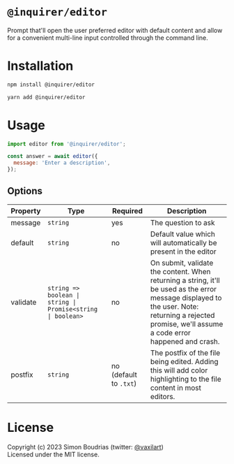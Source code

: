 # `@inquirer/editor`

Prompt that'll open the user preferred editor with default content and allow for a convenient multi-line input controlled through the command line.

# Installation

```sh
npm install @inquirer/editor

yarn add @inquirer/editor
```

# Usage

```js
import editor from '@inquirer/editor';

const answer = await editor({
  message: 'Enter a description',
});
```

## Options

| Property | Type                                                        | Required               | Description                                                                                                                                                                                           |
| -------- | ----------------------------------------------------------- | ---------------------- | ----------------------------------------------------------------------------------------------------------------------------------------------------------------------------------------------------- |
| message  | `string`                                                    | yes                    | The question to ask                                                                                                                                                                                   |
| default  | `string`                                                    | no                     | Default value which will automatically be present in the editor                                                                                                                                       |
| validate | `string => boolean \| string \| Promise<string \| boolean>` | no                     | On submit, validate the content. When returning a string, it'll be used as the error message displayed to the user. Note: returning a rejected promise, we'll assume a code error happened and crash. |
| postfix  | `string`                                                    | no (default to `.txt`) | The postfix of the file being edited. Adding this will add color highlighting to the file content in most editors.                                                                                    |

# License

Copyright (c) 2023 Simon Boudrias (twitter: [@vaxilart](https://twitter.com/Vaxilart))<br/>
Licensed under the MIT license.
